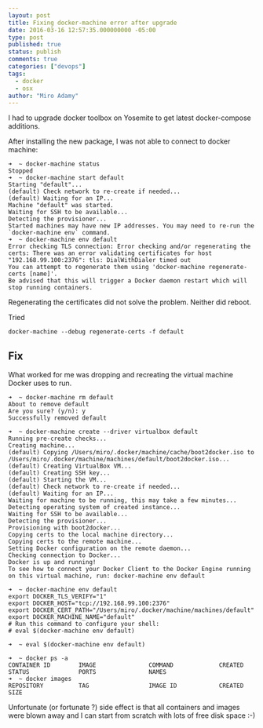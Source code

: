 ```yaml
---
layout: post
title: Fixing docker-machine error after upgrade
date: 2016-03-16 12:57:35.000000000 -05:00
type: post
published: true
status: publish
comments: true
categories: ["devops"]
tags: 
  - docker
  - osx
author: "Miro Adamy"
---
```


I had to upgrade docker toolbox on Yosemite to get latest docker-compose additions. 

After installing the new package, I was not able to connect to docker machine:

```
➜  ~ docker-machine status
Stopped
➜  ~ docker-machine start default
Starting "default"...
(default) Check network to re-create if needed...
(default) Waiting for an IP...
Machine "default" was started.
Waiting for SSH to be available...
Detecting the provisioner...
Started machines may have new IP addresses. You may need to re-run the `docker-machine env` command.
➜  ~ docker-machine env default
Error checking TLS connection: Error checking and/or regenerating the certs: There was an error validating certificates for host "192.168.99.100:2376": tls: DialWithDialer timed out
You can attempt to regenerate them using 'docker-machine regenerate-certs [name]'.
Be advised that this will trigger a Docker daemon restart which will stop running containers.
```

Regenerating the certificates did not solve the problem. Neither did reboot.

Tried

```
docker-machine --debug regenerate-certs -f default
```

## Fix

What worked for me was dropping and recreating the virtual machine Docker uses to run.

```
➜  ~ docker-machine rm default
About to remove default
Are you sure? (y/n): y
Successfully removed default

➜  ~ docker-machine create --driver virtualbox default
Running pre-create checks...
Creating machine...
(default) Copying /Users/miro/.docker/machine/cache/boot2docker.iso to /Users/miro/.docker/machine/machines/default/boot2docker.iso...
(default) Creating VirtualBox VM...
(default) Creating SSH key...
(default) Starting the VM...
(default) Check network to re-create if needed...
(default) Waiting for an IP...
Waiting for machine to be running, this may take a few minutes...
Detecting operating system of created instance...
Waiting for SSH to be available...
Detecting the provisioner...
Provisioning with boot2docker...
Copying certs to the local machine directory...
Copying certs to the remote machine...
Setting Docker configuration on the remote daemon...
Checking connection to Docker...
Docker is up and running!
To see how to connect your Docker Client to the Docker Engine running on this virtual machine, run: docker-machine env default

➜  ~ docker-machine env default
export DOCKER_TLS_VERIFY="1"
export DOCKER_HOST="tcp://192.168.99.100:2376"
export DOCKER_CERT_PATH="/Users/miro/.docker/machine/machines/default"
export DOCKER_MACHINE_NAME="default"
# Run this command to configure your shell:
# eval $(docker-machine env default)

➜  ~ eval $(docker-machine env default)

➜  ~ docker ps -a
CONTAINER ID        IMAGE               COMMAND             CREATED             STATUS              PORTS               NAMES
➜  ~ docker images
REPOSITORY          TAG                 IMAGE ID            CREATED             SIZE
```

Unfortunate (or fortunate ?) side effect is that all containers and images were blown away and I can start from scratch with lots of free disk space :-)

